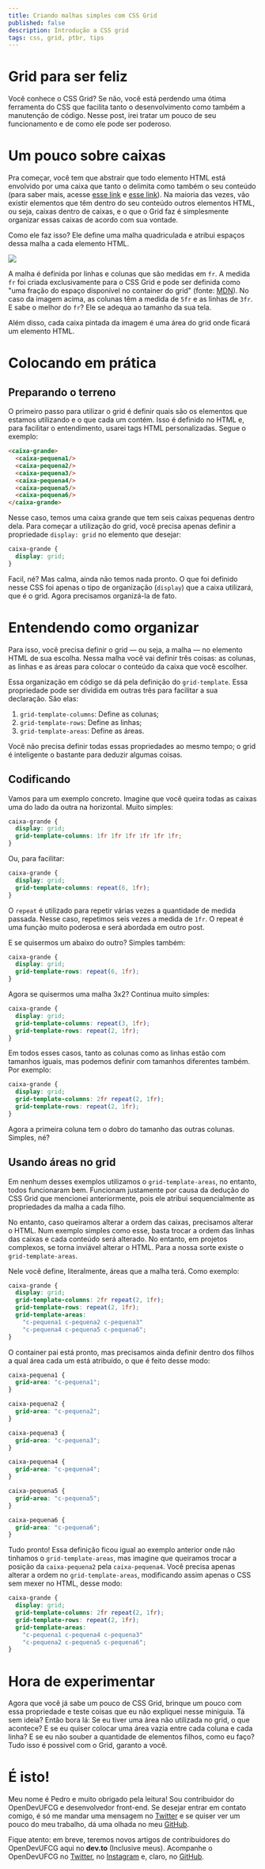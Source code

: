 ```yaml
---
title: Criando malhas simples com CSS Grid
published: false
description: Introdução a CSS grid
tags: css, grid, ptbr, tips
---
```



# Grid para ser feliz

Você conhece o CSS Grid? Se não, você está perdendo uma ótima ferramenta do CSS que facilita tanto o desenvolvimento como também a manutenção de código. Nesse post, irei tratar um pouco de seu funcionamento e de como ele pode ser poderoso.

# Um pouco sobre caixas

Pra começar, você tem que abstrair que todo elemento HTML está envolvido por uma caixa que tanto o delimita como também o seu conteúdo (para saber mais, acesse [esse link](https://tableless.github.io/iniciantes/manual/css/box-model.html) e [esse link](https://developer.mozilla.org/pt-BR/docs/Web/CSS/box_model)). Na maioria das vezes, vão existir elementos que têm dentro do seu conteúdo outros elementos HTML, ou seja, caixas dentro de caixas, e o que o Grid faz é simplesmente organizar essas caixas de acordo com sua vontade.

Como ele faz isso? Ele define uma malha quadriculada e atribui espaços dessa malha a cada elemento HTML.

![](https://thepracticaldev.s3.amazonaws.com/i/58gv9hkeys3de94e0amo.png)

A malha é definida por linhas e colunas que são medidas em `fr`. A medida `fr` foi criada exclusivamente para o CSS Grid e pode ser definida como "uma fração do espaço disponível no container do grid" (fonte: [MDN](https://developer.mozilla.org/pt-BR/docs/Web/CSS/CSS_Grid_Layout/Basic_Concepts_of_Grid_Layout)). No caso da imagem acima, as colunas têm a medida de `5fr` e as linhas de `3fr`. E sabe o melhor do `fr`? Ele se adequa ao tamanho da sua tela. 

Além disso, cada caixa pintada da imagem é uma área do grid onde ficará um elemento HTML.

# Colocando em prática

## Preparando o terreno

O primeiro passo para utilizar o grid é definir quais são os elementos que estamos utilizando e o que cada um contém. Isso é definido no HTML e, para facilitar o entendimento, usarei tags HTML personalizadas. Segue o exemplo:

```html
<caixa-grande>
  <caixa-pequena1/>
  <caixa-pequena2/>
  <caixa-pequena3/>
  <caixa-pequena4/>
  <caixa-pequena5/>
  <caixa-pequena6/>
</caixa-grande>
```

Nesse caso, temos uma caixa grande que tem seis caixas pequenas dentro dela. Para começar a utilização do grid, você precisa apenas definir a propriedade `display: grid` no elemento que desejar: 

```css
caixa-grande {
  display: grid;
}

```

Facil, né? Mas calma, ainda não temos nada pronto. O que foi definido nesse CSS foi apenas o tipo de organização (`display`) que a caixa utilizará, que é o grid. Agora precisamos organizá-la de fato.

# Entendendo como organizar


Para isso, você precisa definir o grid — ou seja, a malha — no elemento HTML de sua escolha. Nessa malha você vai definir três coisas: as colunas, as linhas e as áreas para colocar o conteúdo da caixa que você escolher.

Essa organização em código se dá pela definição do `grid-template`. Essa propriedade pode ser dividida em outras três para facilitar a sua declaração. São elas:

1. `grid-template-columns`: Define as colunas;
2. `grid-template-rows`: Define as linhas;
3. `grid-template-areas`: Define as áreas.

Você não precisa definir todas essas propriedades ao mesmo tempo; o grid é inteligente o bastante para deduzir algumas coisas.

## Codificando

Vamos para um exemplo concreto. Imagine que você queira todas as caixas uma do lado da outra na horizontal. Muito simples:

```css
caixa-grande {
  display: grid;
  grid-template-columns: 1fr 1fr 1fr 1fr 1fr 1fr;
}
```

Ou, para facilitar:

```css
caixa-grande {
  display: grid;
  grid-template-columns: repeat(6, 1fr);
}
```

O `repeat` é utilizado para repetir várias vezes a quantidade de medida passada. Nesse caso, repetimos seis vezes a medida de `1fr`. O repeat é uma função muito poderosa e será abordada em outro post.


E se quisermos um abaixo do outro? Simples também:

```css
caixa-grande {
  display: grid;
  grid-template-rows: repeat(6, 1fr);
}
```

Agora se quisermos uma malha 3x2? Continua muito simples:

```css
caixa-grande {
  display: grid;
  grid-template-columns: repeat(3, 1fr);
  grid-template-rows: repeat(2, 1fr);
}
```

Em todos esses casos, tanto as colunas como as linhas estão com tamanhos iguais, mas podemos definir com tamanhos diferentes também. Por exemplo:

```css
caixa-grande {
  display: grid;
  grid-template-columns: 2fr repeat(2, 1fr);
  grid-template-rows: repeat(2, 1fr);
}
```

Agora a primeira coluna tem o dobro do tamanho das outras colunas. Simples, né?

## Usando áreas no grid

Em nenhum desses exemplos utilizamos o `grid-template-areas`, no entanto, todos funcionaram bem. Funcionam justamente por causa da dedução do CSS Grid que mencionei anteriormente, pois ele atribui sequencialmente as propriedades da malha a cada filho.

No entanto, caso queiramos alterar a ordem das caixas, precisamos alterar o HTML. Num exemplo simples como esse, basta trocar a ordem das linhas das caixas e cada conteúdo será alterado. No entanto, em projetos complexos, se torna inviável alterar o HTML. Para a nossa sorte existe o `grid-template-areas`.

Nele você define, literalmente, áreas que a malha terá. Como exemplo:


```css
caixa-grande {
  display: grid;
  grid-template-columns: 2fr repeat(2, 1fr);
  grid-template-rows: repeat(2, 1fr);
  grid-template-areas: 
    "c-pequena1 c-pequena2 c-pequena3"
    "c-pequena4 c-pequena5 c-pequena6";
}
```

O container pai está pronto, mas precisamos ainda definir dentro dos filhos a qual área cada um está atribuído, o que é feito desse modo:

```css
caixa-pequena1 {
  grid-area: "c-pequena1";
}

caixa-pequena2 {
  grid-area: "c-pequena2";
}

caixa-pequena3 {
  grid-area: "c-pequena3";
}

caixa-pequena4 {
  grid-area: "c-pequena4";
}

caixa-pequena5 {
  grid-area: "c-pequena5";
}

caixa-pequena6 {
  grid-area: "c-pequena6";
}
```

Tudo pronto! Essa definição ficou igual ao exemplo anterior onde não tinhamos o `grid-template-areas`, mas imagine que queiramos trocar a posição da `caixa-pequena2` pela `caixa-pequena4`. Você precisa apenas alterar a ordem no `grid-template-areas`, modificando assim apenas o CSS sem mexer no HTML, desse modo:

```css
caixa-grande {
  display: grid;
  grid-template-columns: 2fr repeat(2, 1fr);
  grid-template-rows: repeat(2, 1fr);
  grid-template-areas: 
    "c-pequena1 c-pequena4 c-pequena3"
    "c-pequena2 c-pequena5 c-pequena6";
}
```

# Hora de experimentar

Agora que você já sabe um pouco de CSS Grid, brinque um pouco com essa propriedade e teste coisas que eu não expliquei nesse miniguia. Tá sem ideia? Então bora lá: Se eu tiver uma área não utilizada no grid, o que acontece? E se eu quiser colocar uma área vazia entre cada coluna e cada linha? E se eu não souber a quantidade de elementos filhos, como eu faço? Tudo isso é possivel com o Grid, garanto a você.

# É isto!

Meu nome é Pedro e muito obrigado pela leitura! Sou contribuidor do OpenDevUFCG e desenvolvedor front-end. Se desejar entrar em contato comigo, é só me mandar uma mensagem no [Twitter](https://twitter.com/pedro_espindula) e se quiser ver um pouco do meu trabalho, dá uma olhada no meu [GitHub](https://github.com/pedro_espindula).

Fique atento: em breve, teremos novos artigos de contribuidores do OpenDevUFCG aqui no **dev.to** (Inclusive meus). Acompanhe o OpenDevUFCG no [Twitter](https://twitter.com/OpenDevUFCG), no [Instagram](https://instagram.com/OpenDevUFCG) e, claro, no [GitHub](https://github.com/OpenDevUFCG).
 
